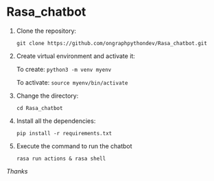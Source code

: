 # Rasa_chatbot

1. Clone the repository:

    `git clone https://github.com/ongraphpythondev/Rasa_chatbot.git`

2. Create virtual environment and activate it:

      To create: `python3 -m venv myenv`
      
      To activate: `source myenv/bin/activate`

3. Change the directory:
    
    `cd Rasa_chatbot` 

4. Install all the dependencies:
    
    `pip install -r requirements.txt`

5. Execute the command to run the chatbot
    
    `rasa run actions & rasa shell`

*Thanks*
